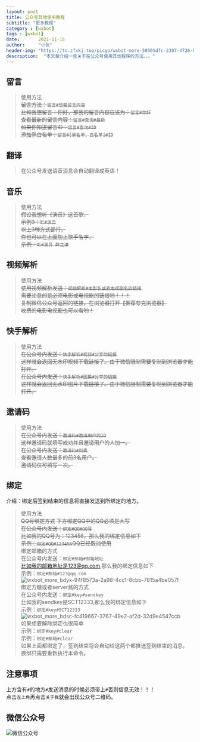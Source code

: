 ```yaml
---
layout: post
title: 公众号其他使用教程
subtitle: "更多教程"
category : [wxbot]
tags : [wxbot]
date:       2021-11-15
author:     "小张"
header-img: "https://tc.zfxkj.top/picgo/wxbot-more-50501dfc-2307-4726-8236-6491c73b4ec6.jpg"
description:  "本文章介绍一些关于在公众号使用其他程序的方法。。。"
---
```


## 留言
> 使用方法  
~~留言方法：`留言#想要留言内容`~~  
~~比如我想留言：你好，那我的留言内容应该为：`留言#你好`~~  
~~查看最新的留言内容：`留言#查询#最新`~~  
~~如果你知道留言ID：`留言#查询#ID`~~   
~~添加黑白名单：`留言#[黑名单、白名单]#ID`~~  

## 翻译
> 在公众号发送语音消息会自动翻译成英语！  
  
## 音乐
> 使用方法  
~~假设我想听《演员》这首歌，~~  
~~示例3：`听#演员`~~  
~~以上3种方式都行，~~  
~~你也可以在上面加上歌手名字，~~  
~~示例：`听#演员 薛之谦`~~  
  
## 视频解析
> 使用方法  
~~使用视频解析发送：`视频解析#电影名或者电视剧名的链接`~~  
~~需要注意的是必须电影或电视剧的链接哟！！！~~  
~~复制微信公众号返回的链接，在浏览器打开【推荐夸克浏览器】~~  
~~收费的电影电视剧也可以看哟！~~  

## 快手解析
> 使用方法  
~~在公众号内发送：`快手解析#视频#分享的链接`~~  
~~这样就会返回无水印视频下载链接了。由于微信限制需要复制到浏览器才能打开。~~  
~~在公众号内发送：`快手解析#图集#分享的链接`~~   
~~这样就会返回无水印图片下载链接了。由于微信限制需要复制到浏览器才能打开。~~  

## 邀请码
> 使用方法  
~~在公众号内发送：`邀请码#邀请用户的ID`~~  
~~这样邀请码就填写成功并且邀请用户的人加一。~~  
~~在公众号内发送：`邀请码#列表`~~  
~~查看邀请人数最多的前3名用户。~~  
~~邀请码仅可填写一次。~~  

## 绑定
介绍：绑定后签到结束的信息将直接发送到所绑定的地方。  
> 使用方法  
~~QQ号绑定方式~~
~~下方绑定QQ中的QQ必须是大写~~  
~~在公众号内发送：`绑定#QQ#QQ号`~~  
~~比如我的QQ号为：123456，那么我的绑定信息如下~~  
~~示例：`绑定#QQ#123456`QQ已经取消使用~~  
绑定邮箱的方式  
在公众号内发送：`绑定#邮箱#邮箱地址`  
比如我的邮箱地址是123@qq.com,那么我的绑定信息如下  
示例：`绑定#邮箱#123@qq.com`  
![wxbot_more_bdyx-94f8573a-2a98-4cc1-8cbb-7815a4be057f](https://tc.zfxkj.top/picgo/wxbot_more_bdyx-94f8573a-2a98-4cc1-8cbb-7815a4be057f.jpg)  
绑定方糖或者server酱的方式  
在公众号内发送：`绑定#key#sendkey`  
比如我的sendkey是SCT12333,那么我的绑定信息如下  
示例：`绑定#key#SCT12333`  
![wxbot_more_bdsc-fc419667-3767-49e2-af2d-32d9e4547ccb](https://tc.zfxkj.top/picgo/wxbot_more_bdsc-fc419667-3767-49e2-af2d-32d9e4547ccb.jpg)  
如果想要解除绑定也很简单  
示例：`绑定#key#clear`  
示例：`绑定#邮箱#clear`  
如果上面都绑定了，签到结束将会自动给这两个都推送签到结束的消息。  
换绑只需要重新执行本命令。  


## 注意事项
上方含有`#`的地方`#`发送消息的时候必须带上`#`否则信息无效！！！  
点击`左上角`再点击`关于我`就会出现公众号二维码。

## 微信公众号
![微信公众号](https://tc.zfxkj.top/picgo/微信公众号.jpg)
